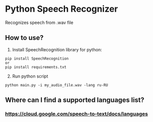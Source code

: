 # Python Speech Recognizer

Recognizes speech from .wav file

## How to use?

1) Install SpeechRecognition library for python:

```
pip install SpeechRecognition
or
pip install requirements.txt
```

2) Run python script
```
python main.py -i my_audio_file.wav -lang ru-RU 
```

## Where can I find a supported languages list?

### https://cloud.google.com/speech-to-text/docs/languages 

